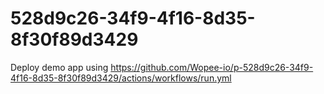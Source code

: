 # 528d9c26-34f9-4f16-8d35-8f30f89d3429
Deploy demo app using https://github.com/Wopee-io/p-528d9c26-34f9-4f16-8d35-8f30f89d3429/actions/workflows/run.yml
